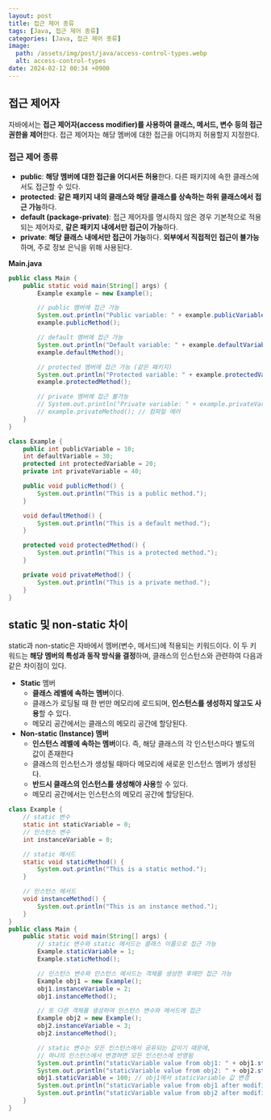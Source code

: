 ```yaml
---
layout: post
title: 접근 제어 종류
tags: [Java, 접근 제어 종류]
categories: [Java, 접근 제어 종류]
image:
  path: /assets/img/post/java/access-control-types.webp
  alt: access-control-types
date: 2024-02-12 00:34 +0900
---
```


## 접근 제어자

자바에서는 **접근 제어자(access modifier)를 사용하여 클래스, 메서드, 변수 등의 접근 권한을 제어**한다. 접근 제어자는 해당 멤버에 대한 접근을 어디까지 허용할지 지정한다.

### 접근 제어 종류

- **public**: **해당 멤버에 대한 접근을 어디서든 허용**한다. 다른 패키지에 속한 클래스에서도 접근할 수 있다.
- **protected**: **같은 패키지 내의 클래스와 해당 클래스를 상속하는 하위 클래스에서 접근 가능**하다.
- **default (package-private)**: 접근 제어자를 명시하지 않은 경우 기본적으로 적용되는 제어자로, **같은 패키지 내에서만 접근이 가능**하다.
- **private**: **해당 클래스 내에서만 접근이 가능**하다. **외부에서 직접적인 접근이 불가능**하며, 주로 정보 은닉을 위해 사용된다.

**Main.java**

```java
public class Main {
    public static void main(String[] args) {
        Example example = new Example();

        // public 멤버에 접근 가능
        System.out.println("Public variable: " + example.publicVariable);
        example.publicMethod();

        // default 멤버에 접근 가능
        System.out.println("Default variable: " + example.defaultVariable);
        example.defaultMethod();

        // protected 멤버에 접근 가능 (같은 패키지)
        System.out.println("Protected variable: " + example.protectedVariable);
        example.protectedMethod();

        // private 멤버에 접근 불가능
        // System.out.println("Private variable: " + example.privateVariable); // 컴파일 에러
        // example.privateMethod(); // 컴파일 에러
    }
}

class Example {
    public int publicVariable = 10;
    int defaultVariable = 30;
    protected int protectedVariable = 20;
    private int privateVariable = 40;

    public void publicMethod() {
        System.out.println("This is a public method.");
    }

    void defaultMethod() {
        System.out.println("This is a default method.");
    }

    protected void protectedMethod() {
        System.out.println("This is a protected method.");
    }

    private void privateMethod() {
        System.out.println("This is a private method.");
    }
}
```

## static 및 non-static 차이

static과 non-static은 자바에서 멤버(변수, 메서드)에 적용되는 키워드이다. 이 두 키워드는 **해당 멤버의 특성과 동작 방식을 결정**하며, 클래스의 인스턴스와 관련하여 다음과 같은 차이점이 있다.

- **Static** 멤버
  - **클래스 레벨에 속하는 멤버**이다.
  - 클래스가 로딩될 때 한 번만 메모리에 로드되며, **인스턴스를 생성하지 않고도 사용**할 수 있다.
  - 메모리 공간에서는 클래스의 메모리 공간에 할당된다.
- **Non-static (Instance) 멤버**
  - **인스턴스 레벨에 속하는 멤버**이다. 즉, 해당 클래스의 각 인스턴스마다 별도의 값이 존재한다
  - 클래스의 인스턴스가 생성될 때마다 메모리에 새로운 인스턴스 멤버가 생성된다.
  - **반드시 클래스의 인스턴스를 생성해야 사용**할 수 있다.
  - 메모리 공간에서는 인스턴스의 메모리 공간에 할당된다.

```java
class Example {
    // static 변수
    static int staticVariable = 0;
    // 인스턴스 변수
    int instanceVariable = 0;

    // static 메서드
    static void staticMethod() {
        System.out.println("This is a static method.");
    }

    // 인스턴스 메서드
    void instanceMethod() {
        System.out.println("This is an instance method.");
    }
}
public class Main {
    public static void main(String[] args) {
        // static 변수와 static 메서드는 클래스 이름으로 접근 가능
        Example.staticVariable = 1;
        Example.staticMethod();

        // 인스턴스 변수와 인스턴스 메서드는 객체를 생성한 후에만 접근 가능
        Example obj1 = new Example();
        obj1.instanceVariable = 2;
        obj1.instanceMethod();

        // 또 다른 객체를 생성하여 인스턴스 변수와 메서드에 접근
        Example obj2 = new Example();
        obj2.instanceVariable = 3;
        obj2.instanceMethod();

        // static 변수는 모든 인스턴스에서 공유되는 값이기 때문에,
        // 하나의 인스턴스에서 변경하면 모든 인스턴스에 반영됨
        System.out.println("staticVariable value from obj1: " + obj1.staticVariable);
        System.out.println("staticVariable value from obj2: " + obj2.staticVariable);
        obj1.staticVariable = 100; // obj1에서 staticVariable 값 변경
        System.out.println("staticVariable value from obj1 after modification: " + obj1.staticVariable);
        System.out.println("staticVariable value from obj2 after modification: " + obj2.staticVariable);
    }
}
```

